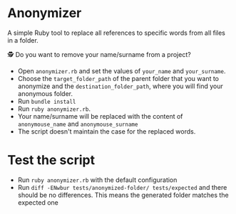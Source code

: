 # Anonymizer

A simple Ruby tool to replace all references to specific words from all files in a folder.

🕵️‍ Do you want to remove your name/surname from a project? 
- Open `anonymizer.rb` and set the values of `your_name` and `your_surname`. 
- Choose the `target_folder_path` of the parent folder that you want to anonymize and the `destination_folder_path`, where you will find your anonymous folder.
- Run `bundle install`
- Run `ruby anonymizer.rb`. 
- Your name/surname will be replaced with the content of `anonymouse_name` and `anonymouse_surname`
- The script doesn't maintain the case for the replaced words.

# Test the script

- Run `ruby anonymizer.rb` with the default configuration
- Run `diff -ENwbur tests/anonymized-folder/ tests/expected` and there should be no differences. This means the generated folder matches the expected one
